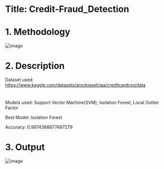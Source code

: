 # Title: Credit-Fraud_Detection


# 1. Methodology 
![image](https://github.com/Shreya2876/Credit-Fraud_Detection/assets/122904598/350dc896-88f7-4570-8259-496f8cc37cca)


# 2. Description
Dataset used: https://www.kaggle.com/datasets/arockiaselciaa/creditcardcsv/data
#
Models used: Support Vector Machine(SVM), Isolation Forest, Local Outlier Factor

Best Model: Isolation Forest

Accuracy: 0.9974368877497279


# 3. Output
![image](https://github.com/Shreya2876/Credit-Fraud_Detection/assets/122904598/9ad59926-b3e4-4046-b220-4bfe72095c15)





